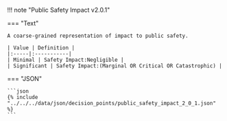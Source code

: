 <!-- This content is autogenerated by doctools.py. Do not Edit. -->
!!! note "Public Safety Impact v2.0.1"

=== "Text"

    A coarse-grained representation of impact to public safety.

    | Value | Definition |
    |:-----|:-----------|
    | Minimal | Safety Impact:Negligible |
    | Significant | Safety Impact:(Marginal OR Critical OR Catastrophic) |
    
=== "JSON"

    ```json
    {% include "../../../data/json/decision_points/public_safety_impact_2_0_1.json" %}
    ```

